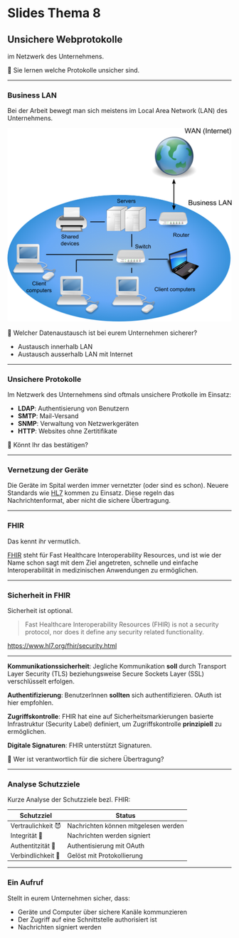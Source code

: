 # Slides Thema 8
## Unsichere Webprotokolle

im Netzwerk des Unternehmens.

🎯  Sie lernen welche Protokolle unsicher sind.

---

### Business LAN

Bei der Arbeit bewegt man sich meistens im Local Area Network (LAN) des Unternehmens.

![](../wan-business-lan.png)


🤔 Welcher Datenaustausch ist bei eurem Unternehmen sicherer?
- Austausch innerhalb LAN
- Austausch ausserhalb LAN mit Internet

---

### Unsichere Protokolle

Im Netzwerk des Unternehmens sind oftmals unsichere Protkolle im Einsatz:

* **LDAP**: Authentisierung von Benutzern
* **SMTP**: Mail-Versand
* **SNMP**: Verwaltung von Netzwerkgeräten
* **HTTP**: Websites ohne Zertitifikate

🤔 Könnt Ihr das bestätigen?

---

### Vernetzung der Geräte

Die Geräte im Spital werden immer vernetzter (oder sind es schon). Neuere Standards wie [HL7](https://www.hl7.ch/) kommen zu Einsatz. Diese regeln das Nachrichtenformat, aber nicht die sichere Übertragung.

---

### FHIR

Das kennt ihr vermutlich.

[FHIR](https://www.hl7.org/fhir/) steht für Fast Healthcare Interoperability Resources, und ist wie der Name schon sagt mit
dem Ziel angetreten, schnelle und einfache Interoperabilität in medizinischen Anwendungen zu
ermöglichen.

---

### Sicherheit in FHIR

Sicherheit ist optional.

> Fast Healthcare Interoperability Resources (FHIR) is not a security protocol, nor does it define any security related functionality.

<https://www.hl7.org/fhir/security.html>

---

**Kommunikationssicherheit**: Jegliche Kommunikation **soll** durch Transport Layer Security (TLS) beziehungsweise Secure Sockets Layer (SSL) verschlüsselt erfolgen.

**Authentifizierung**: BenutzerInnen **sollten** sich authentifizieren. OAuth ist hier empfohlen.

**Zugriffskontrolle**: FHIR hat eine auf Sicherheitsmarkierungen basierte Infrastruktur (Security Label) definiert, um Zugriffskontrolle **prinzipiell** zu ermöglichen. 

**Digitale Signaturen**: FHIR unterstützt Signaturen.

🤔 Wer ist verantwortlich für die sichere Übertragung?

---

### Analyse Schutzziele

Kurze Analyse der Schutzziele bezl. FHIR:

| Schutzziel         | Status                               |
| ------------------ | ------------------------------------ |
| Vertraulichkeit 😈 | Nachrichten können mitgelesen werden |
| Integrität 💎      | Nachrichten werden signiert          |
| Authentitzität 🙋‍ | Authentisierung mit OAuth            |
| Verbindlichkeit 📝 | Gelöst mit Protokollierung           |

---

### Ein Aufruf

Stellt in eurem Unternehmen sicher, dass:

* Geräte und Computer über sichere Kanäle kommunzieren
* Der Zugriff auf eine Schnittstelle authorisiert ist
* Nachrichten signiert werden